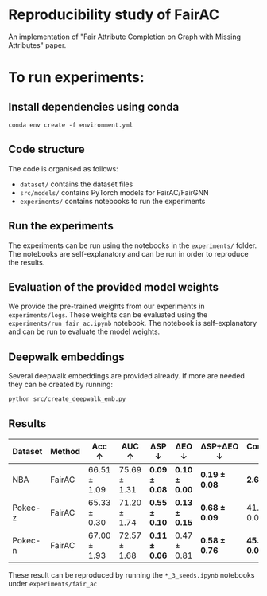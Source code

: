 # Reproducibility study of FairAC
An implementation of "Fair Attribute Completion on Graph with Missing Attributes" paper.

# To run experiments:
## Install dependencies using conda
```
conda env create -f environment.yml
```

## Code structure
The code is organised as follows:
- `dataset/` contains the dataset files
- `src/models/` contains PyTorch models for FairAC/FairGNN
- `experiments/` contains notebooks to run the experiments

## Run the experiments
The experiments can be run using the notebooks in the `experiments/` folder. The notebooks are self-explanatory and can be run in order to reproduce the results.

## Evaluation of the provided model weights
We provide the pre-trained weights from our experiments in `experiments/logs`.
These weights can be evaluated using the `experiments/run_fair_ac.ipynb` notebook. The notebook is self-explanatory and can be run to evaluate the model weights.

## Deepwalk embeddings
Several deepwalk embeddings are provided already. If more are needed they can be created by running:
```bash
python src/create_deepwalk_emb.py
```


## Results
| Dataset   | Method      | Acc ↑           | AUC ↑            | ΔSP ↓            | ΔEO ↓            | ΔSP+ΔEO ↓        | Consistency ↑   |
|-----------|-------------|-----------------|------------------|------------------|------------------|------------------|-----------------|
| NBA       | FairAC | 66.51 ± 1.09    | 75.69 ± 1.31     | **0.09 ± 0.08**  | **0.10 ± 0.00**  | **0.19 ± 0.08**  | **2.64 ± 0.00** |
| Pokec-z   | FairAC | 65.33 ± 0.30    | 71.20 ± 1.74     | **0.55 ± 0.10**  | **0.13 ± 0.15**  | **0.68 ± 0.09**  | 41.33 ± 0.00    |
| Pokec-n   | FairAC | 67.00 ± 1.93    | 72.57 ± 1.68     | **0.11 ± 0.06**  | 0.47 ± 0.81      | **0.58 ± 0.76**  | **45.94 ± 0.02** |


These result can be reproduced by running the `*_3_seeds.ipynb` notebooks under `experiments/fair_ac`
